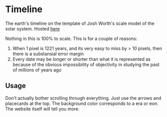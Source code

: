 # Timeline
The earth's timeline on the template of Josh Worth's scale model of the solar system. Hosted [here](https://frlegg.github.io/timeline)

Nothing in this is 100% to scale. This is for a couple of reasons:
1. When 1 pixel is 1221 years, and its very easy to miss by > 10 pixels, then there is a substansial error margin
2. Every date may be longer or shorter than what it is represented as because of the obvious impossibility of objectivity in studying the past of millions of years ago

## Usage
Don't actually bother scrolling through everything. Just use the arrows and placecards at the top.
The background color corresponds to a era or eon. The website itself will tell you more.
